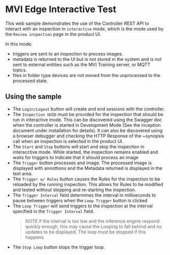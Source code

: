 # MVI Edge Interactive Test

This web sample demonstrates the use of the Controller REST API to interact with an inspection in `interactive` mode, which is the mode used by the `Review inspection` page in the product UI. 

In this mode:
- triggers are sent to an inspection to process images.
- metadata is returned to the UI but is not stored in the system and is not sent to external entities such as the MVI Training server, or MQTT topics.
- files in folder type devices are not moved from the unprocessed to the processed state.

## Using the sample
- The `Login/Logout` button will create and end sessions with the controller.
- The `Inspection UUID` must be provided for the inspection that should be run in interactive mode. This can be discovered using the Swagger doc when the controller is started in Development Mode (See the inception document under installation for details). It can also be discovered using a browser debugger and checking the HTTP Response of the ~synopsis call when an inspection is selected in the product UI.
- The `Start` and `Stop` buttons will start and stop the inspection in interacctive mode. While started, the inspection remains enabled and waits for triggers to indicate that it should process an image
- The `Trigger` button processes and image. The processed image is displayed with annottions and the Metadata returned is displayed in the text area.
- The `Trigger w/ Rules` button causes the Rules for the inspection to be reloaded by the running inspection. This allows for Rules to be modified and tested without stopping and re-starting the inspection.
- The `Trigger Interval` field determines the interval in milliseconds to pause between triggers when the `Loop Trigger` button is clicked
- The `Loop Trigger` will send triggers to the inspection at the interval specified in the `Trigger Interval` field.
  >NOTE if the interval is too low and the inference engine respond quickly enough, this may cause the Looping to fall behind and no updates to be displayed. The loop  must be stopped if this happens.
- The `Stop Loop` button stops the trigger loop.




